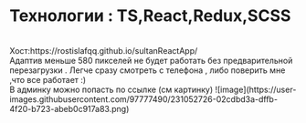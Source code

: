 <h1>Технологии : TS,React,Redux,SCSS</h1> <br/>
Хост:https://rostislafqq.github.io/sultanReactApp/<br/>
Адаптив меньше 580 пикселей не будет работать без предварительной перезагрузки . Легче сразу смотреть с телефона , либо поверить мне ,что все работает :) <br/>
В админку можно попасть по ссылке (см картинку) 
![image](https://user-images.githubusercontent.com/97777490/231052726-02cdbd3a-dffb-4f20-b723-abeb0c917a83.png)
 
